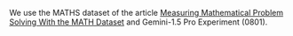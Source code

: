 We use the MATHS dataset of the article [Measuring Mathematical Problem Solving With the MATH Dataset](https://arxiv.org/pdf/2103.03874) and Gemini-1.5 Pro Experiment (0801).

